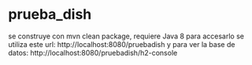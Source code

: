 # prueba_dish 
se construye con mvn clean package, 
requiere Java 8 
para accesarlo se utiliza este url: http://localhost:8080/pruebadish
y para ver la base de datos: http://localhost:8080/pruebadish/h2-console
